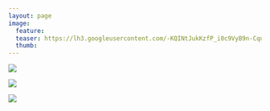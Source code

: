 ```yaml
---
layout: page
image:
  feature:
  teaser: https://lh3.googleusercontent.com/-KQINtJukKzfP_i0c9VyB9n-Cqu5ffs4PFEGBxexyiA=w245
  thumb:
---
```


![](https://lh3.googleusercontent.com/AemVRQawQp7xYD8G5DSf2zcGhUiX6tqw0JsUaLQJZEI=w800)

![](https://lh3.googleusercontent.com/TNIiII3CIReur4f8l8KXSWrbF7JX6R2Daqs3ZSzqzcQ=w800)

![](https://lh3.googleusercontent.com/ksPrrG5Y7kTHHDrS_BH2cRCgT6-kgz-2Th3M38rpMAU=w800)
